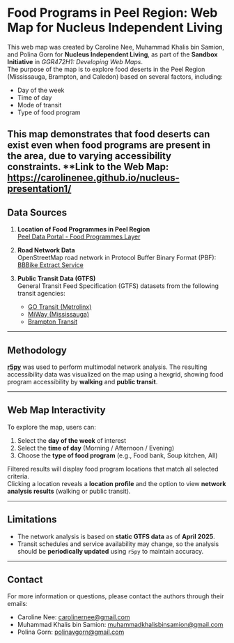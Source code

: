 # Food Programs in Peel Region: Web Map for Nucleus Independent Living

This web map was created by Caroline Nee, Muhammad Khalis bin Samion, and Polina Gorn for **Nucleus Independent Living**, as part of the **Sandbox Initiative** in *GGR472H1: Developing Web Maps*.  
The purpose of the map is to explore food deserts in the Peel Region (Mississauga, Brampton, and Caledon) based on several factors, including:

- Day of the week  
- Time of day  
- Mode of transit  
- Type of food program  

This map demonstrates that food deserts can exist even when food programs are present in the area, due to varying accessibility constraints.
**Link to the Web Map: https://carolinenee.github.io/nucleus-presentation1/ 
---

## Data Sources

1. **Location of Food Programmes in Peel Region**  
   [Peel Data Portal - Food Programmes Layer](https://data.peelregion.ca/datasets/857c09ef7fbb41e18fc9c119aee8ee38_0/explore?location=43.713594%2C-79.809875%2C10.82)

2. **Road Network Data**  
   OpenStreetMap road network in Protocol Buffer Binary Format (PBF):  
   [BBBike Extract Service](https://extract.bbbike.org/)

3. **Public Transit Data (GTFS)**  
   General Transit Feed Specification (GTFS) datasets from the following transit agencies:
   - [GO Transit (Metrolinx)](https://www.metrolinx.com/en/about-us/open-data)
   - [MiWay (Mississauga)](https://www.mississauga.ca/miway-transit/developer-download/)
   - [Brampton Transit](https://geohub.brampton.ca/datasets/a355aabd5a8c490186bdce559c9c75fb/about)

---

## Methodology

**[r5py](https://r5py.readthedocs.io/)** was used to perform multimodal network analysis. The resulting accessibility data was visualized on the map using a hexgrid, showing food program accessibility by **walking** and **public transit**.

---

## Web Map Interactivity

To explore the map, users can:
1. Select the **day of the week** of interest  
2. Select the **time of day** (Morning / Afternoon / Evening)  
3. Choose the **type of food program** (e.g., Food bank, Soup kitchen, All)

Filtered results will display food program locations that match all selected criteria.  
Clicking a location reveals a **location profile** and the option to view **network analysis results** (walking or public transit).

---

## Limitations

- The network analysis is based on **static GTFS data** as of **April 2025**.
- Transit schedules and service availability may change, so the analysis should be **periodically updated** using `r5py` to maintain accuracy.

---

## Contact 

For more information or questions, please contact the authors through their emails:
- Caroline Nee: carolinernee@gmail.com
- Muhammad Khalis bin Samion: muhammadkhalisbinsamion@gmail.com
- Polina Gorn: polinavgorn@gmail.com
